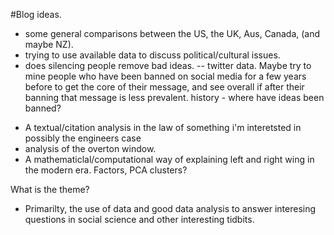 #Blog ideas. 
* some general comparisons between the US, the UK, Aus, Canada, (and maybe NZ).
* trying to use available data to discuss political/cultural issues. 
* does silencing people remove bad ideas. -- twitter data. Maybe try to mine people who have been banned on social media for a few years before to get the core of their message, and see overall if after their banning that message is less prevalent. history - where have ideas been banned? 


- A textual/citation analysis in the law of something i'm interetsted in possibly the engineers case
-  analysis of the overton window. 
- A mathematiclal/computational way of explaining left and right wing in the modern era. Factors, PCA clusters? 

What is the theme?
- Primarilty, the use of data and good data analysis to answer interesing questions in social science and other interesting tidbits. 
